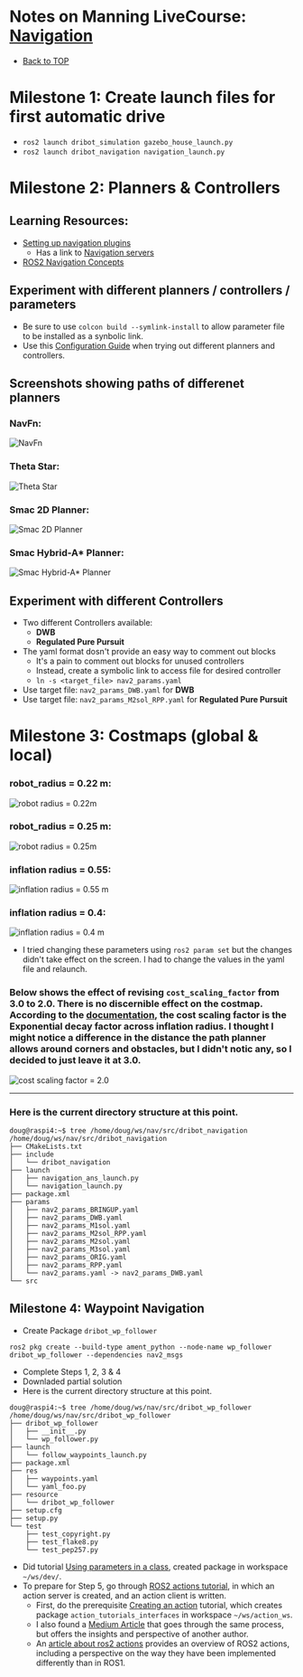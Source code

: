 # Notes on Manning LiveCourse: [Navigation](https://liveproject.manning.com/project/859/559/navigation?)

* [Back to TOP](https://github.com/dblanding/ROS2_live_course)

# Milestone 1: Create launch files for first automatic drive
* `ros2 launch dribot_simulation gazebo_house_launch.py`
* `ros2 launch dribot_navigation navigation_launch.py`

# Milestone 2: Planners & Controllers
## Learning Resources:
* [Setting up navigation plugins](https://navigation.ros.org/setup_guides/algorithm/select_algorithm.html)
    * Has a link to [Navigation servers](https://navigation.ros.org/concepts/index.html#navigation-servers)
* [ROS2 Navigation Concepts](https://navigation.ros.org/concepts/index.html)
## Experiment with different planners / controllers / parameters
* Be sure to use `colcon build --symlink-install` to allow parameter file to be installed as a synbolic link.
* Use this [Configuration Guide](https://navigation.ros.org/configuration/index.html) when trying out different planners and controllers.
## Screenshots showing paths of differenet planners
### NavFn:
![NavFn](images/navfn.png)
### Theta Star:
![Theta Star](images/theta_star.png)
### Smac 2D Planner:
![Smac 2D Planner](images/smac2d.png)
### Smac Hybrid-A* Planner:
![Smac Hybrid-A* Planner](images/smac_hybrid_astar.png)
## Experiment with different Controllers
* Two different Controllers available:
    * **DWB**
    * **Regulated Pure Pursuit**
* The yaml format dosn't provide an easy way to comment out blocks
    * It's a pain to comment out blocks for unused controllers
    * Instead, create a symbolic link to access file for desired controller
    * `ln -s <target_file> nav2_params.yaml`
* Use target file: `nav2_params_DWB.yaml` for **DWB**
* Use target file: `nav2_params_M2sol_RPP.yaml` for **Regulated Pure Pursuit**

# Milestone 3: Costmaps (global & local)
### robot_radius = 0.22 m:
![robot radius = 0.22m](images/robot_radius_0.22.png)
### robot_radius = 0.25 m:
![robot radius = 0.25m](images/robot_radius_0.25.png)
### inflation radius = 0.55:
![inflation radius = 0.55 m](images/inflation_radius_0.55.png)
### inflation radius = 0.4:
![inflation radius = 0.4 m](images/inflation_radius_0.4.png)
* I tried changing these parameters using `ros2 param set` but the changes didn't take effect  on the screen. I had to change the values in the yaml file and relaunch.
### Below shows the effect of revising `cost_scaling_factor` from 3.0 to 2.0. There is no discernible effect on the costmap. According to the [documentation](https://navigation.ros.org/configuration/packages/costmap-plugins/inflation.html), the cost scaling factor is the Exponential decay factor across inflation radius. I thought I might notice a difference in the distance the path planner allows around corners and obstacles, but I didn't notic any, so I decided to just leave it at 3.0.
![cost scaling factor = 2.0](images/cost_scaling_2.0.png)
********************************************************************************
### Here is the current directory structure at this point.
```
doug@raspi4:~$ tree /home/doug/ws/nav/src/dribot_navigation
/home/doug/ws/nav/src/dribot_navigation
├── CMakeLists.txt
├── include
│   └── dribot_navigation
├── launch
│   ├── navigation_ans_launch.py
│   └── navigation_launch.py
├── package.xml
├── params
│   ├── nav2_params_BRINGUP.yaml
│   ├── nav2_params_DWB.yaml
│   ├── nav2_params_M1sol.yaml
│   ├── nav2_params_M2sol_RPP.yaml
│   ├── nav2_params_M2sol.yaml
│   ├── nav2_params_M3sol.yaml
│   ├── nav2_params_ORIG.yaml
│   ├── nav2_params_RPP.yaml
│   └── nav2_params.yaml -> nav2_params_DWB.yaml
└── src
```
## Milestone 4: Waypoint Navigation
* Create Package `dribot_wp_follower` 

`ros2 pkg create --build-type ament_python --node-name wp_follower dribot_wp_follower --dependencies nav2_msgs`

* Complete Steps 1, 2, 3 & 4
* Downladed partial solution
* Here is the current directory structure at this point.
```
doug@raspi4:~$ tree /home/doug/ws/nav/src/dribot_wp_follower
/home/doug/ws/nav/src/dribot_wp_follower
├── dribot_wp_follower
│   ├── __init__.py
│   └── wp_follower.py
├── launch
│   └── follow_waypoints_launch.py
├── package.xml
├── res
│   ├── waypoints.yaml
│   └── yaml_foo.py
├── resource
│   └── dribot_wp_follower
├── setup.cfg
├── setup.py
└── test
    ├── test_copyright.py
    ├── test_flake8.py
    └── test_pep257.py
```
* Did tutorial [Using parameters in a class](https://docs.ros.org/en/galactic/Tutorials/Beginner-Client-Libraries/Using-Parameters-In-A-Class-Python.html), created package in workspace `~/ws/dev/`.
* To prepare for Step 5, go through [ROS2 actions tutorial](https://docs.ros.org/en/galactic/Tutorials/Actions/Writing-a-Py-Action-Server-Client.html), in which an action server is created, and an action client is written.
    * First, do the prerequisite [Creating an action](https://docs.ros.org/en/galactic/Tutorials/Intermediate/Creating-an-Action.html) tutorial, which creates package `action_tutorials_interfaces` in workspace `~/ws/action_ws`.
    * I also found a [Medium Article](https://medium.com/schmiedeone/getting-started-with-ros2-part-3-231a1ac3b1ee) that goes through the same process, but offers the insights and perspective of another author.
    * An [article about ros2 actions](http://design.ros2.org/articles/actions.html) provides an overview of ROS2 actions, including a perspective on the way they have been implemented differently than in ROS1.

